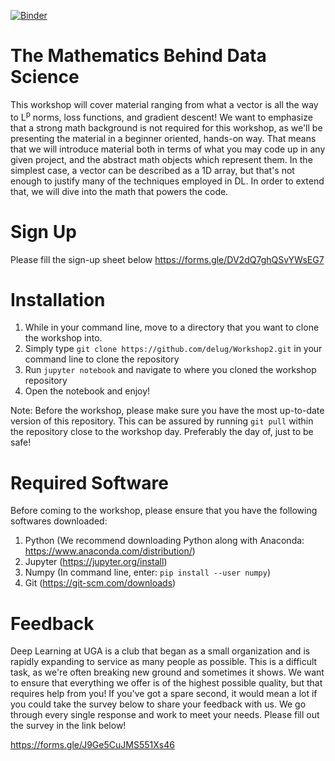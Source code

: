 [![Binder](https://mybinder.org/badge_logo.svg)](https://mybinder.org/v2/gh/delug/Workshop2/master)

# The Mathematics Behind Data Science

This workshop will cover material ranging from what a vector is all the way to L<sup>p</sup> norms, loss functions, and gradient descent!
We want to emphasize that a strong math background is not required for this workshop, as we'll be presenting the material in a beginner
oriented, hands-on way. That means that we will introduce material both in terms of what you may code up in any given project, and the abstract math
objects which represent them. In the simplest case, a vector can be described as a 1D array, but that's not enough to justify many of the
techniques employed in DL. In order to extend that, we will dive into the math that powers the code.
# Sign Up

Please fill the sign-up sheet below
https://forms.gle/DV2dQ7ghQSvYWsEG7

# Installation

1. While in your command line, move to a directory that you want to clone the workshop into.
2. Simply type `git clone https://github.com/delug/Workshop2.git` in your command line to clone the repository
3. Run `jupyter notebook` and navigate to where you cloned the workshop repository
4. Open the notebook and enjoy!

Note: Before the workshop, please make sure you have the most up-to-date version of this repository. This can be assured by running `git pull`
within the repository close to the workshop day. Preferably the day of, just to be safe!

# Required Software

Before coming to the workshop, please ensure that you have the following softwares downloaded:

1) Python   (We recommend downloading Python along with Anaconda: https://www.anaconda.com/distribution/)
2) Jupyter  (https://jupyter.org/install)
3) Numpy    (In command line, enter: `pip install --user numpy`)
4) Git      (https://git-scm.com/downloads)



# Feedback

Deep Learning at UGA is a club that began as a small organization and is rapidly expanding to service as many people as possible.
This is a difficult task, as we're often breaking new ground and sometimes it shows. We want to ensure that everything we offer
is of the highest possible quality, but that requires help from you! If you've got a spare second, it would mean a lot if you could
take the survey below to share your feedback with us. We go through every single response and work to meet your needs. Please fill
out the survey in the link below!

https://forms.gle/J9Ge5CuJMS551Xs46
